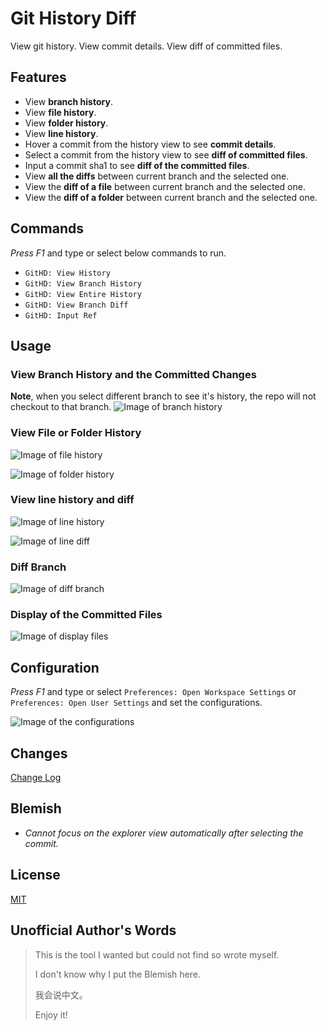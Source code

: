# Git History Diff

View git history. View commit details. View diff of committed files.

## Features
* View **branch history**.
* View **file history**.
* View **folder history**.
* View **line history**.
* Hover a commit from the history view to see **commit details**.
* Select a commit from the history view to see **diff of committed files**.
* Input a commit sha1 to see **diff of the committed files**.
* View **all the diffs** between current branch and the selected one.
* View the **diff of a file** between current branch and the selected one.
* View the **diff of a folder** between current branch and the selected one.

## Commands
_Press F1_ and type or select below commands to run.
* `GitHD: View History`
* `GitHD: View Branch History`
* `GitHD: View Entire History`
* `GitHD: View Branch Diff`
* `GitHD: Input Ref`

## Usage
### View Branch History and the Committed Changes
**Note**, when you select different branch to see it's history, the repo will not checkout to that branch.
![Image of branch history](https://raw.githubusercontent.com/huizhougit/githd/master/resources/branch_history.gif) 

### View File or Folder History
![Image of file history](https://raw.githubusercontent.com/huizhougit/githd/master/resources/file_history.gif) 

![Image of folder history](https://raw.githubusercontent.com/huizhougit/githd/master/resources/folder_history.png) 

### View line history and diff
![Image of line history](https://raw.githubusercontent.com/huizhougit/githd/master/resources/line_history.png)

![Image of line diff](https://raw.githubusercontent.com/huizhougit/githd/master/resources/line_diff.png)

### Diff Branch
![Image of diff branch](https://raw.githubusercontent.com/huizhougit/githd/master/resources/diff_branch.gif) 

### Display of the Committed Files
![Image of display files](https://raw.githubusercontent.com/huizhougit/githd/master/resources/display_files.gif) 

## <a id="config"></a>Configuration
_Press F1_ and type or select `Preferences: Open Workspace Settings` or  `Preferences: Open User Settings` and set the configurations.

![Image of the configurations](https://raw.githubusercontent.com/huizhougit/githd/master/resources/configurations.png)

## Changes
[Change Log](https://github.com/huizhougit/githd/blob/master/CHANGELOG.md#090)

## Blemish
* _Cannot focus on the explorer view automatically after selecting the commit._

## License
[MIT](https://raw.githubusercontent.com/huizhougit/githd/master/LICENSE)

## Unofficial Author's Words
>This is the tool I wanted but could not find so wrote myself.
>
>I don't know why I put the Blemish here.
>
>我会说中文。
>
>Enjoy it!